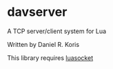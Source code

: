 # davserver
A TCP server/client system for Lua

Written by Daniel R. Koris

This library requires [luasocket](https://github.com/diegonehab/luasocket)
